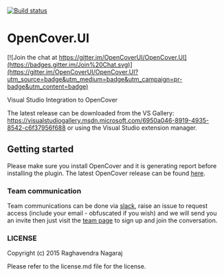 [![Build status](https://img.shields.io/appveyor/ci/sawilde/opencover-ui.svg)](https://ci.appveyor.com/project/sawilde/opencover-ui)

# OpenCover.UI

[![Join the chat at https://gitter.im/OpenCoverUI/OpenCover.UI](https://badges.gitter.im/Join%20Chat.svg)](https://gitter.im/OpenCoverUI/OpenCover.UI?utm_source=badge&utm_medium=badge&utm_campaign=pr-badge&utm_content=badge)

Visual Studio Integration to OpenCover

The latest release can be downloaded from the VS Gallery: https://visualstudiogallery.msdn.microsoft.com/6950a046-8919-4935-8542-c6f37956f688 or using the Visual Studio extension manager.

## Getting started

Please make sure you install OpenCover and it is generating report before installing the plugin. The latest OpenCover release can be found [here](https://github.com/opencover/opencover/releases).

### Team communication

Team communications can be done via [slack](http://slack.com), raise an issue to request access (include your email - obfuscated if you wish) and we will send you an invite then just visit the [team page](https://opencoverui.slack.com/) to sign up and join the conversation.

### LICENSE

Copyright (c) 2015 Raghavendra Nagaraj

Please refer to the license.md file for the license.
